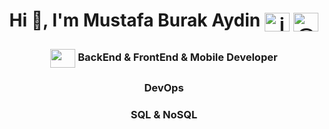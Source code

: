 

<h1 align="center">Hi 👋, I'm Mustafa Burak Aydin <a href="https://linkedin.com/in/in/mustafa-burak-aydin/" target="blank"><img align="center" src="https://raw.githubusercontent.com/rahuldkjain/github-profile-readme-generator/master/src/images/icons/Social/linked-in-alt.svg" alt="in/mustafa-burak-aydin/" height="30" width="40" /></a> <a href="https://medium.com/@mustafaburakaydiin" target="blank"><img align="center" src="https://raw.githubusercontent.com/rahuldkjain/github-profile-readme-generator/master/src/images/icons/Social/medium.svg" alt="@mustafaburakaydiin" height="30" width="40" /></a>
</p></h1> 
<h3 align="center">
  <a target="blank"><img align="center" src="https://icons.veryicon.com/png/o/internet--web/multi-color-fill-business-enterprise-ppt-icon/development-2.png" height="30" width="40" /></a>
  BackEnd & FrontEnd & Mobile Developer</h3>
<h3 align="center">DevOps</h3>
<h3 align="center">SQL & NoSQL</h3>




